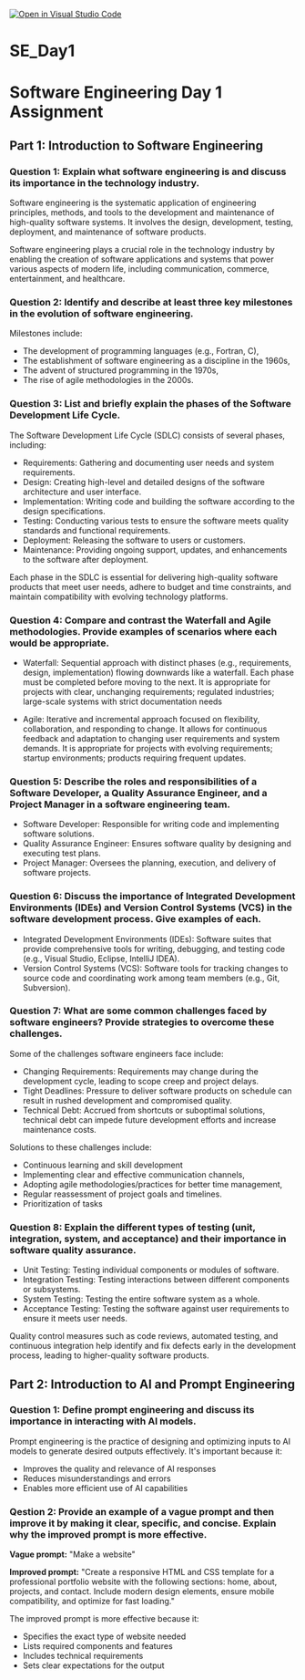 [![Open in Visual Studio Code](https://classroom.github.com/assets/open-in-vscode-2e0aaae1b6195c2367325f4f02e2d04e9abb55f0b24a779b69b11b9e10269abc.svg)](https://classroom.github.com/online_ide?assignment_repo_id=18364819&assignment_repo_type=AssignmentRepo)
# SE_Day1
# Software Engineering Day 1 Assignment

## Part 1: Introduction to Software Engineering

### Question 1: Explain what software engineering is and discuss its importance in the technology industry.
Software engineering is the systematic application of engineering principles, methods, and tools to the development and maintenance of high-quality software systems. It involves the design, development, testing, deployment, and maintenance of software products.

Software engineering plays a crucial role in the technology industry by enabling the creation of software applications and systems that power various aspects of modern life, including communication, commerce, entertainment, and healthcare.


### Question 2: Identify and describe at least three key milestones in the evolution of software engineering.
Milestones include:
- The development of programming languages (e.g., Fortran, C),
- The establishment of software engineering as a discipline in the 1960s,
- The advent of structured programming in the 1970s,
- The rise of agile methodologies in the 2000s.


### Question 3: List and briefly explain the phases of the Software Development Life Cycle.

The Software Development Life Cycle (SDLC) consists of several phases, including:
  - Requirements: Gathering and documenting user needs and system requirements.
  - Design: Creating high-level and detailed designs of the software architecture and user interface.
  - Implementation: Writing code and building the software according to the design specifications.
  - Testing: Conducting various tests to ensure the software meets quality standards and functional requirements.
  - Deployment: Releasing the software to users or customers.
  - Maintenance: Providing ongoing support, updates, and enhancements to the software after deployment.

Each phase in the SDLC is essential for delivering high-quality software products that meet user needs, adhere to budget and time constraints, and maintain compatibility with evolving technology platforms.


### Question 4: Compare and contrast the Waterfall and Agile methodologies. Provide examples of scenarios where each would be appropriate.
- Waterfall: Sequential approach with distinct phases (e.g., requirements, design, implementation) flowing downwards like a waterfall. Each phase must be completed before moving to the next. It is appropriate for projects with clear, unchanging requirements; regulated industries; large-scale systems with strict documentation needs

- Agile: Iterative and incremental approach focused on flexibility, collaboration, and responding to change. It allows for continuous feedback and adaptation to changing user requirements and system demands. It is appropriate for projects with evolving requirements; startup environments; products requiring frequent updates.


### Question 5: Describe the roles and responsibilities of a Software Developer, a Quality Assurance Engineer, and a Project Manager in a software engineering team. 
- Software Developer: Responsible for writing code and implementing software solutions.
- Quality Assurance Engineer: Ensures software quality by designing and executing test plans.
- Project Manager: Oversees the planning, execution, and delivery of software projects.

### Question 6: Discuss the importance of Integrated Development Environments (IDEs) and Version Control Systems (VCS) in the software development process. Give examples of each.
- Integrated Development Environments (IDEs): Software suites that provide comprehensive tools for writing, debugging, and testing code (e.g., Visual Studio, Eclipse, IntelliJ IDEA).
- Version Control Systems (VCS): Software tools for tracking changes to source code and coordinating work among team members (e.g., Git, Subversion).


### Question 7: What are some common challenges faced by software engineers? Provide strategies to overcome these challenges.
Some of the challenges software engineers face include:
- Changing Requirements: Requirements may change during the development cycle, leading to scope creep and project delays.
- Tight Deadlines: Pressure to deliver software products on schedule can result in rushed development and compromised quality.
- Technical Debt: Accrued from shortcuts or suboptimal solutions, technical debt can impede future development efforts and increase maintenance costs.

Solutions to these challenges include:
- Continuous learning and skill development
- Implementing clear and effective communication channels,
- Adopting agile methodologies/practices for better time management,
- Regular reassessment of project goals and timelines.
- Prioritization of tasks


### Question 8: Explain the different types of testing (unit, integration, system, and acceptance) and their importance in software quality assurance.
- Unit Testing: Testing individual components or modules of software.
- Integration Testing: Testing interactions between different components or subsystems.
- System Testing: Testing the entire software system as a whole.
- Acceptance Testing: Testing the software against user requirements to ensure it meets user needs.

Quality control measures such as code reviews, automated testing, and continuous integration help identify and fix defects early in the development process, leading to higher-quality software products.


## Part 2: Introduction to AI and Prompt Engineering

### Question 1: Define prompt engineering and discuss its importance in interacting with AI models.
Prompt engineering is the practice of designing and optimizing inputs to AI models to generate desired outputs effectively. It's important because it:
- Improves the quality and relevance of AI responses
- Reduces misunderstandings and errors
- Enables more efficient use of AI capabilities

### Qestion 2: Provide an example of a vague prompt and then improve it by making it clear, specific, and concise. Explain why the improved prompt is more effective.
**Vague prompt:**
"Make a website"

**Improved prompt:**
"Create a responsive HTML and CSS template for a professional portfolio website with the following sections: home, about, projects, and contact. Include modern design elements, ensure mobile compatibility, and optimize for fast loading."

The improved prompt is more effective because it:
- Specifies the exact type of website needed
- Lists required components and features
- Includes technical requirements
- Sets clear expectations for the output
